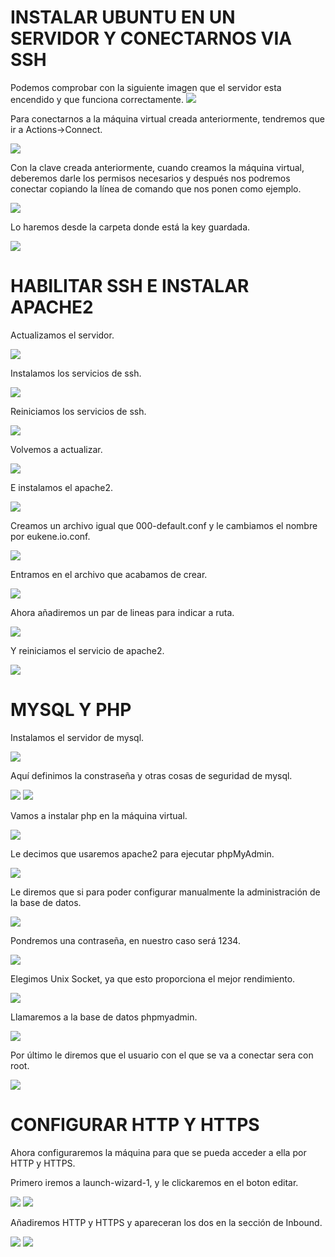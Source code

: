# INSTALAR UBUNTU EN UN SERVIDOR Y CONECTARNOS VIA SSH

Podemos comprobar con la siguiente imagen que el servidor esta encendido y que funciona correctamente.
![](img/tarea1_2.png)

Para conectarnos a la máquina virtual creada anteriormente, tendremos que ir a Actions->Connect.

![](img/tarea1_3.png)

Con la clave creada anteriormente, cuando creamos la máquina virtual, deberemos darle los permisos necesarios y después nos podremos conectar copiando la línea de comando que nos ponen como ejemplo.

![](img/tarea1_4.png)

Lo haremos desde la carpeta donde está la key guardada.

![](img/tarea1_1.png)

# HABILITAR SSH E INSTALAR APACHE2 

Actualizamos el servidor.

![](img/tarea1_5.png)

Instalamos los servicios de ssh.

![](img/tarea1_6.png)

Reiniciamos los servicios de ssh.

![](img/tarea1_7.png)

Volvemos a actualizar.

![](img/tarea1_8.png)

E instalamos el apache2.

![](img/tarea1_9.png)

Creamos un archivo igual que 000-default.conf y le cambiamos el nombre por eukene.io.conf.

![](img/tarea1_10.png)

Entramos en el archivo que acabamos de crear.

![](img/tarea1_11.png)

Ahora añadiremos un par de lineas para indicar a ruta.

![](img/tarea1_12.png)

Y reiniciamos el servicio de apache2.

![](img/tarea1_13.png)

# MYSQL Y PHP 

Instalamos el servidor de mysql.

![](img/tarea1_14.png)

Aquí definimos la constraseña y otras cosas de seguridad de mysql.

![](img/tarea1_15.png)
![](img/tarea1_16.png)

Vamos a instalar php en la máquina virtual.

![](img/tarea1_17.png)

Le decimos que usaremos apache2 para ejecutar phpMyAdmin.

![](img/tarea1_18.png)

Le diremos que si para poder configurar manualmente la administración de la base de datos.

![](img/tarea1_19.png)

Pondremos una contraseña, en nuestro caso será 1234.

![](img/tarea1_20.png)

Elegimos Unix Socket, ya que esto proporciona el mejor rendimiento.

![](img/tarea1_21.png)

Llamaremos a la base de datos phpmyadmin.

![](img/tarea1_22.png)

Por último le diremos que el usuario con el que se va a conectar sera con root.

![](img/tarea1_23.png)

# CONFIGURAR HTTP Y HTTPS

Ahora configuraremos la máquina para que se pueda acceder a ella por HTTP y HTTPS.

Primero iremos a launch-wizard-1, y le clickaremos en el boton editar.

![](img/tarea1_24.png)
![](img/tarea1_25.png)

Añadiremos HTTP y HTTPS y apareceran los dos en la sección de Inbound.

![](img/tarea1_26.png)
![](img/tarea1_27.png)